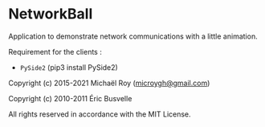 # NetworkBall

Application to demonstrate network communications with a little animation.


Requirement for the clients :

- `PySide2` (pip3 install PySide2)


Copyright (c) 2015-2021 Michaël Roy (microygh@gmail.com)

Copyright (c) 2010-2011 Éric Busvelle

All rights reserved in accordance with the MIT License.
